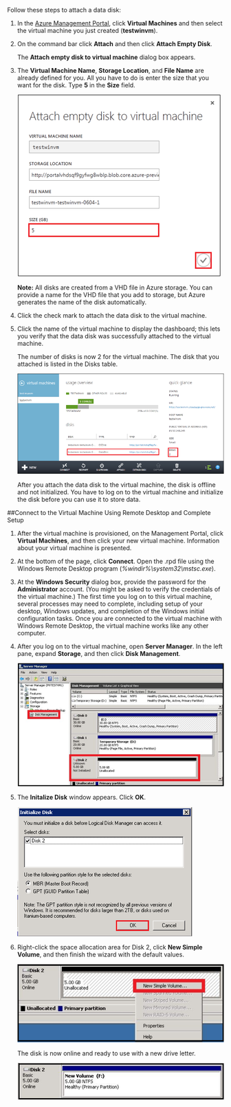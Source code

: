 
Follow these steps to attach a data disk:

1. In the [Azure Management Portal][AzurePreviewPortal], click **Virtual Machines** and then select the virtual machine you just created (**testwinvm**).

2. On the command bar click **Attach** and then click **Attach Empty Disk**.
	
	The **Attach empty disk to virtual machine** dialog box appears.


3. The **Virtual Machine Name**, **Storage Location**, and **File Name** are already defined for you. All you have to do is enter the size that you want for the disk. Type **5** in the **Size** field.

	![Attach Empty Disk][Image2]

	**Note:** All disks are created from a VHD file in Azure storage. You can provide a name for the VHD file that you add to storage, but Azure generates the name of the disk automatically.

4. Click the check mark to attach the data disk to the virtual machine.

5. Click the name of the virtual machine to display the dashboard; this lets you verify that the data disk was successfully attached to the virtual machine.

	The number of disks is now 2 for the virtual machine. The disk that you attached is listed in the Disks table.

	![Attach Empty Disk][Image3]

	After you attach the data disk to the virtual machine, the disk is offline and not initialized. You have to log on to the virtual machine and initialize the disk before you can use it to store data.

##Connect to the Virtual Machine Using Remote Desktop and Complete Setup
1. After the virtual machine is provisioned, on the Management Portal, click **Virtual Machines**, and then click your new virtual machine. Information about your virtual machine is presented.	

2. At the bottom of the page, click **Connect**. Open the .rpd file using the Windows Remote Desktop program (*%windir%\system32\mstsc.exe*).	

3. At the **Windows Security** dialog box, provide the password for the **Administrator** account. (You might be asked to verify the credentials of the virtual machine.) The first time you log on to this virtual machine, several processes may need to complete, including setup of your desktop, Windows updates, and completion of the Windows initial configuration tasks. Once you are connected to the virtual machine with Windows Remote Desktop, the virtual machine works like any other computer.

4. After you log on to the virtual machine, open **Server Manager**. In the left pane, expand **Storage**, and then click **Disk Management**.

	![Server Manager][Image4]

5. The **Initalize Disk** window appears.  Click **OK**.

	![Initialize Disk][Image5.0]

6. Right-click the space allocation area for Disk 2, click **New Simple Volume**, and then finish the wizard with the default values.

	![New Simple Volume][Image6]

	The disk is now online and ready to use with a new drive letter.

	![Initialize Success][Image7]


[AzurePreviewPortal]: http://manage.windowsazure.com

[Image2]: ./media/attach-data-disk-windows-server-2008-vm-in-portal/AttachDataDiskWinVM2.png
[Image3]: ./media/attach-data-disk-windows-server-2008-vm-in-portal/AttachDataDiskWinVM3.png
[Image4]: ./media/attach-data-disk-windows-server-2008-vm-in-portal/servermanager.png
[Image5.0]: ./media/attach-data-disk-windows-server-2008-vm-in-portal/initializedisk0.png

[Image6]: ./media/attach-data-disk-windows-server-2008-vm-in-portal/initializediskvolume.png
[Image7]: ./media/attach-data-disk-windows-server-2008-vm-in-portal/initializesuccess.png
